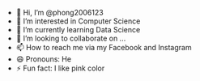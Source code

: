 - 👋 Hi, I’m @phong2006123
- 👀 I’m interested in Computer Science
- 🌱 I’m currently learning Data Science 
- 💞️ I’m looking to collaborate on ...
- 📫 How to reach me via my Facebook and Instagram
- 😄 Pronouns: He
- ⚡ Fun fact: I like pink color

<!---
phong2006123/phong2006123 is a ✨ special ✨ repository because its `README.md` (this file) appears on your GitHub profile.
You can click the Preview link to take a look at your changes.
--->
